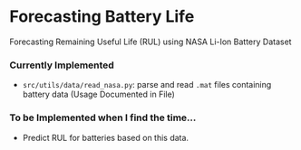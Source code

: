 # Forecasting Battery Life

Forecasting Remaining Useful Life (RUL) using NASA Li-Ion Battery Dataset

### Currently Implemented
- `src/utils/data/read_nasa.py`: parse and read `.mat` files containing battery data (Usage Documented in File)

### To be Implemented when I find the time...
- Predict RUL for batteries based on this data.
